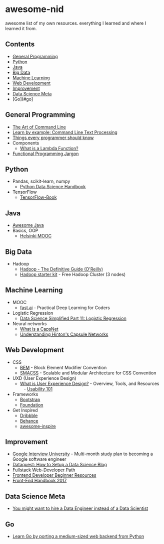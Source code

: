 # awesome-nid
awesome list of my own resources. everything I learned and where I learned it from.

## Contents
 - [General Programming](#general-programming)
 - [Python](#python)
 - [Java](#java)
 - [Big Data](#big-data)
 - [Machine Learning](#machine-learning)
 - [Web Development](#web-development)
 - [Improvement](#improvement)
 - [Data Science Meta](#data-science-meta)
 - [Go](#go]
 
## General Programming
 - [The Art of Command Line](https://github.com/jlevy/the-art-of-command-line)
 - [Learn by example: Command Line Text Processing](https://github.com/learnbyexample/Command-line-text-processing)
 - [Things every programmer should know](https://github.com/mr-mig/every-programmer-should-know)
 - Components
     - [What is a Lambda Function?](https://stackoverflow.com/questions/16501/what-is-a-lambda-function)
 - [Functional Programming Jargon](https://functional.works-hub.com/blog/Functional-Programming-Jargon)

## Python

 - Pandas, scikit-learn, numpy
     - [Python Data Science Handbook](https://github.com/jakevdp/PythonDataScienceHandbook)
 - TensorFlow
     - [TensorFlow-Book](https://github.com/BinRoot/TensorFlow-Book)
     
## Java

 - [Awesome Java](https://github.com/akullpp/awesome-java)
 - Basics, OOP
     - [Helsinki MOOC](http://mooc.fi/courses/2013/programming-part-1/)
    
 ## Big Data
 
  - Hadoop
      - [Hadoop - The Definitive Guide (O'Reilly)]()
      - [Hadoop starter kit](http://hadoopinrealworld.com/hadoopstarterkit/) - Free Hadoop Cluster (3 nodes)
      
 ## Machine Learning
 
  - MOOC
      - [fast.ai](http://www.fast.ai/) - Practical Deep Learning for Coders
  - Logistic Regression
      - [Data Science Simplified Part 11: Logistic Regression](https://towardsdatascience.com/data-science-simplified-part-11-logistic-regression-5ae8d994bf0e)
  - Neural networks
      - [What is a CapsNet](https://hackernoon.com/what-is-a-capsnet-or-capsule-network-2bfbe48769cc)
      - [Understanding Hinton's Capsule Networks](https://medium.com/@pechyonkin/understanding-hintons-capsule-networks-part-i-intuition-b4b559d1159b)
      
 ## Web Development
 
  - CSS
      - [BEM](https://smacss.com/book/) - Block Element Modifier Convention
      - [SMACSS](https://smacss.com/book/) - Scalable and Modular Architecture for CSS Convention
  - UXD (User Experience Design)
      - [What is User Experience Design?](https://www.smashingmagazine.com/2010/10/what-is-user-experience-design-overview-tools-and-resources/) - Overview, Tools, and Resources
      - [Usability 101](https://www.nngroup.com/articles/usability-101-introduction-to-usability/)
  - Frameworks
      - [Bootstrap](http://getbootstrap.com/)
      - [Foundation](http://foundation.zurb.com/)
  - Get Inspired
      - [Dribbble](https://dribbble.com/)
      - [Behance](https://www.behance.net/)
      - [awesome-inspire](https://github.com/NoahBuscher/Inspire)
 
 ## Improvement
  - [Google Interview University](https://github.com/mhujer/google-interview-university) - Multi-month study plan to becoming a Google software engineer
  - [Dataquest: How to Setup a Data Science Blog](https://www.dataquest.io/blog/how-to-setup-a-data-science-blog/)
  - [Fullstack Web-Developer Path](https://github.com/shovanch/fullstack-web-developer-path)
  - [Frontend Developer Beginner Resources](https://github.com/shovanch/fullstack-web-developer-path)
  - [Front-End Handbook 2017](https://github.com/FrontendMasters/front-end-handbook-2017)
  
 ## Data Science Meta
  - [You might want to hire a Data Engineer instead of a Data Scientist](https://www.marcel.is/de/)
 
  
 ## Go
  - [Learn Go by porting a medium-sized web backend from Python](http://benhoyt.com/writings/learning-go/)
  
 
 
 
